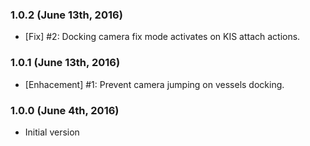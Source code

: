 ### 1.0.2 (June 13th, 2016)
- [Fix] #2: Docking camera fix mode activates on KIS attach actions.

### 1.0.1 (June 13th, 2016)
- [Enhacement] #1: Prevent camera jumping on vessels docking.

### 1.0.0 (June 4th, 2016)
- Initial version

